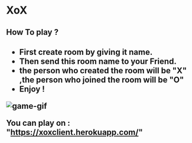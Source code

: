 # XoX


<h2> How To play ? <h2>
  
  
-  First create room by giving it name.
-  Then send this room name to your Friend.
-  the person who created the room will be "X" ,the person who joined the room will be "O"
-  Enjoy ! 

  
  ![game-gif](https://github.com/Furkangunduz/XoX-socketIO/blob/master/xox.gif)
  
  
 
You can play on : "https://xoxclient.herokuapp.com/"
